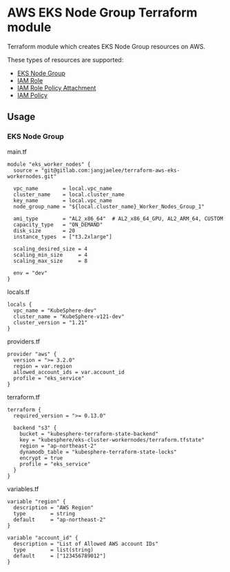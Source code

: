 # AWS EKS Node Group Terraform module

Terraform module which creates EKS Node Group resources on AWS.

These types of resources are supported:

* [EKS Node Group](https://registry.terraform.io/providers/hashicorp/aws/latest/docs/resources/eks_node_group)
* [IAM Role](https://registry.terraform.io/providers/hashicorp/aws/latest/docs/resources/iam_role)
* [IAM Role Policy Attachment](https://registry.terraform.io/providers/hashicorp/aws/latest/docs/resources/iam_role_policy_attachment)
* [IAM Policy](https://registry.terraform.io/providers/hashicorp/aws/latest/docs/resources/iam_policy)


## Usage
### EKS Node Group

main.tf
```hcl
module "eks_worker_nodes" {
  source = "git@gitlab.com:jangjaelee/terraform-aws-eks-workernodes.git"

  vpc_name        = local.vpc_name
  cluster_name    = local.cluster_name
  key_name        = local.vpc_name  
  node_group_name = "${local.cluster_name}_Worker_Nodes_Group_1"
  
  ami_type        = "AL2_x86_64"  # AL2_x86_64_GPU, AL2_ARM_64, CUSTOM
  capacity_type   = "ON_DEMAND"
  disk_size       = 20
  instance_types  = ["t3.2xlarge"]
  
  scaling_desired_size = 4
  scaling_min_size     = 4
  scaling_max_size     = 8

  env = "dev"
}
```

locals.tf
```hcl
locals {
  vpc_name = "KubeSphere-dev"
  cluster_name = "KubeSphere-v121-dev"
  cluster_version = "1.21"
}
```

providers.tf
```hcl
provider "aws" {
  version = ">= 3.2.0"
  region = var.region
  allowed_account_ids = var.account_id
  profile = "eks_service"
}
```

terraform.tf
```hcl
terraform {
  required_version = ">= 0.13.0"

  backend "s3" {
    bucket = "kubesphere-terraform-state-backend"
    key = "kubesphere/eks-cluster-workernodes/terraform.tfstate"
    region = "ap-northeast-2"
    dynamodb_table = "kubesphere-terraform-state-locks"
    encrypt = true
    profile = "eks_service"
  }
}
```

variables.tf
```hcl
variable "region" {
  description = "AWS Region"
  type        = string
  default     = "ap-northeast-2"
}

variable "account_id" {
  description = "List of Allowed AWS account IDs"
  type        = list(string)
  default     = ["123456789012"]
}
```
